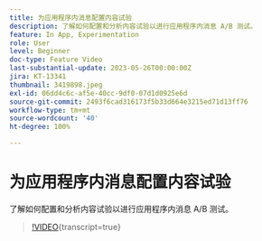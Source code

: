 ```yaml
---
title: 为应用程序内消息配置内容试验
description: 了解如何配置和分析内容试验以进行应用程序内消息 A/B 测试。
feature: In App, Experimentation
role: User
level: Beginner
doc-type: Feature Video
last-substantial-update: 2023-05-26T00:00:00Z
jira: KT-13341
thumbnail: 3419898.jpeg
exl-id: 06dd4c6c-af5e-40cc-9df0-07d1d0925e6d
source-git-commit: 2493f6cad316173f5b33d664e3215ed71d13ff76
workflow-type: tm+mt
source-wordcount: '40'
ht-degree: 100%

---
```


# 为应用程序内消息配置内容试验

了解如何配置和分析内容试验以进行应用程序内消息 A/B 测试。

>[!VIDEO](https://video.tv.adobe.com/v/3445298/?learn=on&captions=chi_hans){transcript=true}
